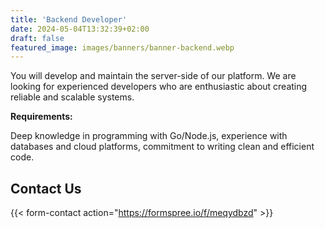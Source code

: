 ```yaml
---
title: 'Backend Developer'
date: 2024-05-04T13:32:39+02:00
draft: false
featured_image: images/banners/banner-backend.webp
---
```


You will develop and maintain the server-side of our platform. We are looking for experienced developers who are enthusiastic about creating reliable and scalable systems.

**Requirements:** 

Deep knowledge in programming with Go/Node.js, experience with databases and cloud platforms, commitment to writing clean and efficient code.

## Contact Us

{{< form-contact action="https://formspree.io/f/meqydbzd" >}}
